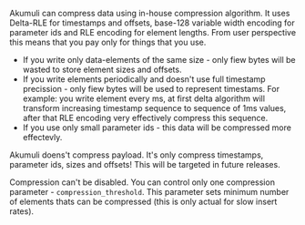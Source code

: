 Akumuli can compress data using in-house compression algorithm. It uses Delta-RLE for timestamps and offsets, base-128 variable width encoding for parameter ids and RLE encoding for element lengths. From user perspective this means that you pay only for things that you use. 
* If you write only data-elements of the same size - only fiew bytes will be wasted to store element sizes and offsets.
* If you write elements periodically and doesn't use full timestamp precission - only fiew bytes will be used to represent timestams. For example: you write element every ms, at first delta algorithm will transform increasing timestamp sequence to sequence of 1ms values, after that RLE encoding very effectively compress this sequence.
* If you use only small parameter ids - this data will be compressed more effectevly.

Akumuli doens't compress payload. It's only compress timestamps, parameter ids, sizes and offsets! This will be targeted in future releases.

Compression can't be disabled. You can control only one compression parameter - `compression_threshold`. This parameter sets minimum number of elements thats can be compressed (this is only actual for slow insert rates).